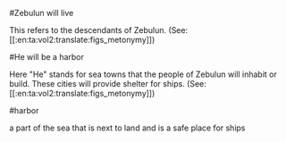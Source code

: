 #Zebulun will live

This refers to the descendants of Zebulun. (See: [[:en:ta:vol2:translate:figs_metonymy]])

#He will be a harbor

Here "He" stands for sea towns that the people of Zebulun will inhabit or build. These cities will provide shelter for ships. (See: [[:en:ta:vol2:translate:figs_metonymy]])

#harbor

a part of the sea that is next to land and is a safe place for ships